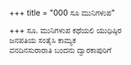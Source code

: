 +++
title = "000 ಸೂ ಮುನಿಗಳುಪ"

+++
ಸೂ. ಮುನಿಗಳುಪ ಕಥೆಯಲಿ ಯುಧಿಷ್ಠಿರ  
ಜನಪತಿಯ ಸಂತೈಸಿ ಕಾಮ್ಯಕ  
ವನದಿನಸುರಾರಾತಿ ಬಂದನು ದ್ವಾರಕಾಪುರಿಗೆ